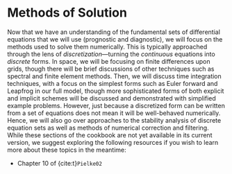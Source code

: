 # Methods of Solution

Now that we have an understanding of the fundamental sets of differential equations that we will use (prognostic and diagnostic), we will focus on the methods used to solve them numerically. This is typically approached through the lens of *discretization*—turning the *continuous* equations into *discrete* forms. In space, we will be focusing on finite differences upon grids, though there will be brief discussions of other techniques such as spectral and finite element methods. Then, we will discuss time integration techniques, with a focus on the simplest forms such as Euler forward and Leapfrog in our full model, though more sophisticated forms of both explicit and implicit schemes will be discussed and demonstrated with simplified example problems. However, just because a discretized form can be written from a set of equations does not mean it will be well-behaved numerically. Hence, we will also go over approaches to the stability analysis of discrete equation sets as well as methods of numerical correction and filtering. While these sections of the cookbook are not yet available in its current version, we suggest exploring the following resources if you wish to learn more about these topics in the meantime:

- Chapter 10 of {cite:t}`Pielke02`
